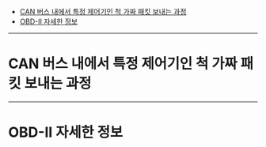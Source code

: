 - [CAN 버스 내에서 특정 제어기인 척 가짜 패킷 보내는 과정](#can-버스-내에서-특정-제어기인-척-가짜-패킷-보내는-과정)
- [OBD-II 자세한 정보](#obd-ii-자세한-정보)

---

# CAN 버스 내에서 특정 제어기인 척 가짜 패킷 보내는 과정

---

# OBD-II 자세한 정보